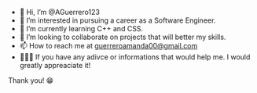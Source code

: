 - 👋 Hi, I’m @AGuerrero123
- 👀 I’m interested in pursuing a career as a Software Engineer.
- 🌱 I’m currently learning C++ and CSS.
- 💞️ I’m looking to collaborate on projects that will better my skills.
- 📫 How to reach me at guerreroamanda00@gmail.com
- 👩🏽‍💻 If you have any adivce or informations that would help me. I would greatly appreaciate it!
            
 Thank you! 😁

<!---
AGuerrero123/AGuerrero123 is a ✨ special ✨ repository because its `README.md` (this file) appears on your GitHub profile.
You can click the Preview link to take a look at your changes.
--->
